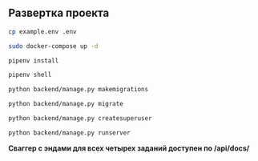 ## Развертка проекта

```bash
cp example.env .env
```
```bash
sudo docker-compose up -d
```
```bash
pipenv install
```
```bash
pipenv shell
```
```bash
python backend/manage.py makemigrations
```
```bash
python backend/manage.py migrate
```
```bash
python backend/manage.py createsuperuser
```
```bash
python backend/manage.py runserver
```

**Сваггер с эндами для всех четырех заданий доступен по /api/docs/**
